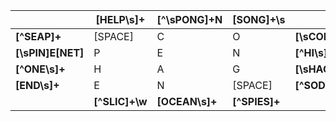 |                   | [HELP\s]+      | [^\sPONG]+N    | [SONG]+\s     |               |
|-------------------|----------------|----------------|---------------|---------------|
| **[^SEAP]+**      |     [SPACE]    |        C       |       O       | **[\sCOPE]+** |
| **[\sPIN]E[NET]** |        P       |        E       |       N       |  **[^HI\s]+** |
| **[^ONE\s]+**     |        H       |        A       |       G       |  **[\sHAG]+** |
| **[END\s]+**      |        E       |        N       | [SPACE]       | **[^SODA]+**  |
|                   | **[^SLIC]+\w** | **[OCEAN\s]+** | **[^SPIES]+** |               |
